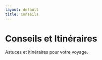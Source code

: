 ```yaml
---
layout: default
title: Conseils
---
```

# Conseils et Itinéraires
Astuces et itinéraires pour votre voyage.
